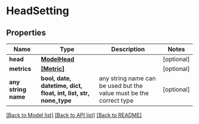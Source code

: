 # HeadSetting


## Properties
Name | Type | Description | Notes
------------ | ------------- | ------------- | -------------
**head** | [**ModelHead**](ModelHead.md) |  | [optional] 
**metrics** | [**[Metric]**](Metric.md) |  | [optional] 
**any string name** | **bool, date, datetime, dict, float, int, list, str, none_type** | any string name can be used but the value must be the correct type | [optional]

[[Back to Model list]](../README.md#documentation-for-models) [[Back to API list]](../README.md#documentation-for-api-endpoints) [[Back to README]](../README.md)


